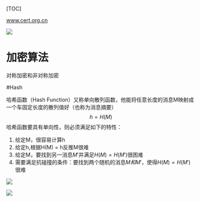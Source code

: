 [TOC]

www.cert.org.cn

![](/Users/chenyansong/Documents/note/images/computeNetwork/image-20200503221516825.png)



# 加密算法

对称加密和非对称加密



#Hash

哈希函数（Hash Function）又称单向散列函数，他能将任意长度的消息M映射成一个车固定长度的散列值好（也称为消息摘要）
$$
h = H(M)
$$
哈希函数要具有单向性，则必须满足如下的特性：

1. 给定M，很容易计算h
2. 给定h,根据H(M) = h反推M很难
3. 给定M，要找到另一消息$M'$并满足$H(M)=H(M')$很困难
4. 需要满足抗碰撞的条件：要找到两个随机的消息$M和M'$，使得$H(M)=H(M')$很难



![](E:\git-workspace\note\images\computeNetwork\1588576172967.png)

![](E:\git-workspace\note\images\computeNetwork\1588576265012.png)

 

